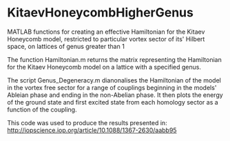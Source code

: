# KitaevHoneycombHigherGenus
MATLAB functions for creating an effective Hamiltonian for the Kitaev Honeycomb model, 
restricted to particular vortex sector of its' Hilbert space, on lattices of genus greater than 1


The function Hamiltonian.m returns the matrix representing the Hamiltonian 
for the Kitaev Honeycomb model on a lattice with a specified genus.

The script Genus_Degeneracy.m dianonalises the Hamiltonian of the model 
in the vortex free sector for a range of couplings beginning in the models' 
Ableian phase and ending in the non-Abelian phase. It then plots the energy 
of the ground state and first excited state from each homology sector as a
function of the coupling.

This code was used to produce the results presented in:
http://iopscience.iop.org/article/10.1088/1367-2630/aabb95
